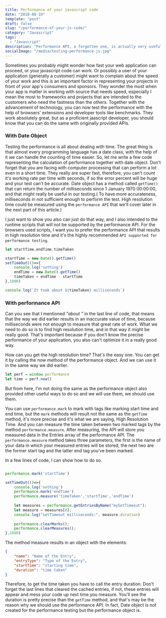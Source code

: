 ```yaml
---
title: Performance of your javascript code
date: "2018-08-19"
template: "post"
draft: false
slug: "/performance-of-your-js-code/"
category: "Javascript"
tags:
  - "Javascript"
description: "Performance API, a forgotten one, is actually very useful."
socialImage: "/media/testing-performance-js.jpg"
---
```

Sometimes you probably might wonder how fast your web application can proceed, or your javascript code can work. Or possibly a user of your application (generally a customer) might want to complain about the speed of your work and this is an important factor in representing your projects in front of your app's consumers and sponsors. They wonder the most when your app is matter in working with source that needs speed, especially I mean the most to frameworks and projects that are intended to the customers who need the fastness than the others. Together with the advancement of technology, you can now test the performance with the help of browsers' extensions and developer tools like benchmarks. They work absolutely great, but as a proficient jaascript developer, you should know that you can do the same with originally provided APIs.

### With Date Object

Testing the performance is all about dealing with time. The great thing is that almost every programming language has a date class, with the help of it we can handle the counting of time easier. So, let me write a few code representing the calculation of performance together with date object. Don't forget that you are facing with computer processing that can perform a lot even in a short time. They really are super fast, therefore, you can't count it's working rate per time with seconds, if so the error percent will be huge and your test can't be accurate. Date object has a method called `getTime()` that can return the number of milliseconds since 1 January 1970 00:00:00, and that might really be useful in our testing.( To have more accurateness, milliseconds in not sufficient enough to perform the test. High resolution time could be measured using the `performance API` that we'll cover later in the next part of this article.)

I just want to show you also can just do that way, and I also intended to the runtime scripts that will not be supported by the performance API. For the browsers used scripts, I want you to prefer the performance API that results in high resolution time and it's the highly recommended `API supported for performance testing`. 

```js
let startTime,endTime,timeTaken

startTime = new Date().getTime()
setTimeOut(()=>{
    console.log('nothing')
    endTime = new Date().getTime()
    timeTaken = endTime - startTime
},1000)

console.log(`It took about ${timeTaken} milliseconds`)
```

### With performance API

Can you see that I mentioned _"about "_ in the last line of code, that means that the way we did earlier results in an inaccurate value of time, because milliseconds were not enough to measure that great rate of work. What we need to do so is to find high resolution time, and in that way it might be really good. That's important because if you don't know the precise performance of your application, you also can't optimize it in a really good way.

How can you get the high resolution time? That's the easy one. You can get it by calling the now method of the performance object. And we can use it in the same way we did earlier.

```javascript
let perf = window.performance
let time = perf.now()
```

But from here, I'm not doing the same as the performance object also provided other useful ways to do so and we will use them, we should use them.

You can use `performance.mark` to mark with tags like marking start time and end time, but the `mark` methods will result not the same as the `getTime` method, it's more precise and it's what we are saying, High Resolution Time. And you can measure the time taken between two marked tags by the method `performance.measure`. After measuring, the API will store you measured data in the Entries array of the performance API. The `performance.measure` method takes three parameters, the first is the name of your data in which your measured entries will be stored, the next two are the former start tag and the latter end tag you've been marked.

 In a few lines of code, I can show how to do so.

```javascript

performance.mark('startTime')

setTimeOut(()=>{
    console.log('nothing')
    performance.mark('endTime')
    performance.measure('timeTaken','startTime','endTime')
    
    let measures = performance.getEntriesByName("mySetTimeout");
    let measure = measures[0];
    console.log("setTimeout milliseconds:", measure.duration)
    
    performance.clearMarks();
    performance.clearMeasures();
},1000)

```

The method measure results in an object with the elements:

```json
{   
    "name": "Name of the Entry",
    "entryType": "Type of the Entry",
    "startTime": "starting time",
    "duration": "time taken"
}
```

Therefore, to get the time taken you have to call the entry duration. Don't forget the last lines that cleared the cached entries, if not, these entries will appear and mess your code up next time you measure. You'll see the duration is pretty precise than the `getTime` method, and that's may be the reason why we should use the performance API. In fact, Date object is not created for the performance testing but the performance object is. 